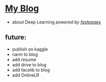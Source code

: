 # [My Blog](https://sajjjadayobi.github.io/blog/)
  - about Deep Learning
_powered by [fastpages](https://github.com/fastai/fastpages)_

## future:
- publish on kaggle
- narm to blog
- add resume
- add drive to blog
- add facelib to blog
- add OnlineLR
